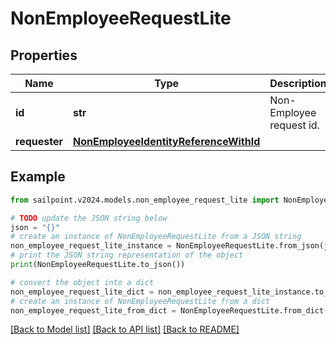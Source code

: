 # NonEmployeeRequestLite


## Properties

Name | Type | Description | Notes
------------ | ------------- | ------------- | -------------
**id** | **str** | Non-Employee request id. | [optional] 
**requester** | [**NonEmployeeIdentityReferenceWithId**](NonEmployeeIdentityReferenceWithId.md) |  | [optional] 

## Example

```python
from sailpoint.v2024.models.non_employee_request_lite import NonEmployeeRequestLite

# TODO update the JSON string below
json = "{}"
# create an instance of NonEmployeeRequestLite from a JSON string
non_employee_request_lite_instance = NonEmployeeRequestLite.from_json(json)
# print the JSON string representation of the object
print(NonEmployeeRequestLite.to_json())

# convert the object into a dict
non_employee_request_lite_dict = non_employee_request_lite_instance.to_dict()
# create an instance of NonEmployeeRequestLite from a dict
non_employee_request_lite_from_dict = NonEmployeeRequestLite.from_dict(non_employee_request_lite_dict)
```
[[Back to Model list]](../README.md#documentation-for-models) [[Back to API list]](../README.md#documentation-for-api-endpoints) [[Back to README]](../README.md)


